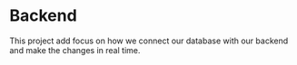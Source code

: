 # Backend
This project add focus on how we connect our database with our backend and make the changes in real time.
